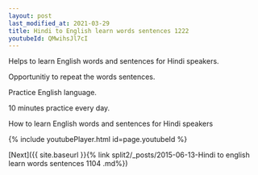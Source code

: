 ```yaml
---
layout: post
last_modified_at: 2021-03-29
title: Hindi to English learn words sentences 1222 
youtubeId: QMwihsJl7cI
---
```

 
 
Helps to learn English words and sentences for Hindi speakers.

Opportunitiy to repeat the words sentences. 

Practice English language. 
 
10 minutes practice every day. 
 
How to learn English words and sentences for Hindi speakers 
 
{% include youtubePlayer.html id=page.youtubeId %}
 
 
[Next]({{ site.baseurl }}{% link  split2/_posts/2015-06-13-Hindi to english learn words sentences 1104 .md%})
 
